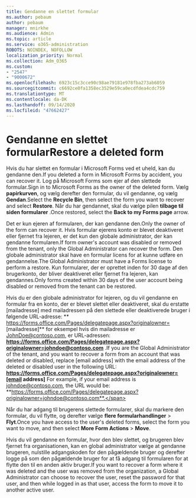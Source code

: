 ```yaml
---
title: Gendanne en slettet formular
ms.author: pebaum
author: pebaum
manager: mnirkhe
ms.audience: Admin
ms.topic: article
ms.service: o365-administration
ROBOTS: NOINDEX, NOFOLLOW
localization_priority: Normal
ms.collection: Adm_O365
ms.custom:
- "2547"
- "9000672"
ms.openlocfilehash: 6923c15c3cce90c98ae79181e978fba273ab6059
ms.sourcegitcommit: c6692ce0fa1358ec3529e59ca0ecdfdea4cdc759
ms.translationtype: MT
ms.contentlocale: da-DK
ms.lasthandoff: 09/14/2020
ms.locfileid: "47662427"
---
```

# <a name="restore-a-deleted-form"></a><span data-ttu-id="3f79d-102">Gendanne en slettet formular</span><span class="sxs-lookup"><span data-stu-id="3f79d-102">Restore a deleted form</span></span>

<span data-ttu-id="3f79d-103">Hvis du har slettet en formular i Microsoft Forms ved et uheld, kan du gendanne den.</span><span class="sxs-lookup"><span data-stu-id="3f79d-103">If you deleted a form in Microsoft Forms by accident, you can recover it.</span></span> <span data-ttu-id="3f79d-104">Log på Microsoft Forms som ejer af den slettede formular.</span><span class="sxs-lookup"><span data-stu-id="3f79d-104">Sign in to Microsoft Forms as the owner of the deleted form.</span></span> <span data-ttu-id="3f79d-105">Vælg **papirkurven**, og vælg derefter den formular, du vil gendanne, og vælg **Gendan**.</span><span class="sxs-lookup"><span data-stu-id="3f79d-105">Select the **Recycle Bin**, then select the form you want to recover and select **Restore**.</span></span> <span data-ttu-id="3f79d-106">Når du har gendannet, skal du vælge pilen **tilbage til siden formularer** .</span><span class="sxs-lookup"><span data-stu-id="3f79d-106">Once restored, select the **Back to my Forms page** arrow.</span></span>

<span data-ttu-id="3f79d-107">Det er kun ejeren af formularen, der kan gendanne den.</span><span class="sxs-lookup"><span data-stu-id="3f79d-107">Only the owner of the form can recover it.</span></span> <span data-ttu-id="3f79d-108">Hvis formular ejerens konto er blevet deaktiveret eller fjernet fra lejeren, er det kun den globale administrator, der kan gendanne formularen.</span><span class="sxs-lookup"><span data-stu-id="3f79d-108">If form owner's account was disabled or removed from the tenant, only the Global Administrator can recover the form.</span></span> <span data-ttu-id="3f79d-109">Den globale administrator skal have en formular licens for at kunne udføre en gendannelse.</span><span class="sxs-lookup"><span data-stu-id="3f79d-109">The Global Administrator must have a Forms license to perform a restore.</span></span> <span data-ttu-id="3f79d-110">Kun formularer, der er oprettet inden for 30 dage af den brugerkonto, der bliver deaktiveret eller fjernet fra lejeren, kan gendannes.</span><span class="sxs-lookup"><span data-stu-id="3f79d-110">Only forms created within 30 days of the user account being disabled or removed from the tenant can be restored.</span></span>

<span data-ttu-id="3f79d-111">Hvis du er den globale administrator for lejeren, og du vil gendanne en formular fra en konto, der er blevet slettet eller deaktiveret, skal du erstatte [mailadresse] med mailadressen på den slettede eller deaktiverede bruger i følgende URL-adresse: \*\* https://forms.office.com/Pages/delegatepage.aspx?originalowner= [mailadresse]\*\* for eksempel hvis din mailadresse er JohnDoe@contoso.com, er URL-adressen: **https://forms.office.com/Pages/delegatepage.aspx?originalowner=johndoe@contoso.com** .</span><span class="sxs-lookup"><span data-stu-id="3f79d-111">If you are the Global Administrator of the tenant, and you want to recover a form from an account that was deleted or disabled, replace [email address] with the email address of the deleted or disabled user in the following URL: **https://forms.office.com/Pages/delegatepage.aspx?originalowner=[email address]** For example, if your email address is johndoe@contoso.com, the URL would be: **https://forms.office.com/Pages/delegatepage.aspx?originalowner=johndoe@contoso.com**.</span></span> 

<span data-ttu-id="3f79d-112">Når du har adgang til brugerens slettede formularer, skal du markere den formular, du vil flytte, og derefter vælge **flere formularhandlinger**  >  **Flyt**.</span><span class="sxs-lookup"><span data-stu-id="3f79d-112">Once you have access to the user's deleted forms, select the form you want to move, and then select **More Form Actions** > **Move**.</span></span>

<span data-ttu-id="3f79d-113">Hvis du vil gendanne en formular, hvor den blev slettet, og brugeren blev fjernet fra organisationen, kan en global administrator vælge at gendanne brugeren, nulstille adgangskoden for den pågældende bruger og derefter logge på som den pågældende bruger for at få adgang til formularen for at flytte den til en anden aktiv bruger.</span><span class="sxs-lookup"><span data-stu-id="3f79d-113">If you want to recover a form where it was deleted and the user was removed from the organization, a Global Administrator can choose to recover the user, reset the password for that user, and then while logged in as that user, access the form to move it to another active user.</span></span> 